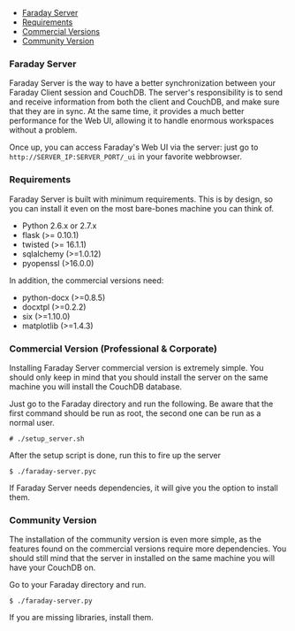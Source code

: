 <a name="index"></a>
* [Faraday Server](#faraday-client)
* [Requirements](#requirements)
* [Commercial Versions](#commercial)
* [Community Version](#community)

<a name="faraday-server"></a>
### Faraday Server
Faraday Server is the way to have a better synchronization between your Faraday Client session and CouchDB. The server's responsibility is to send and receive information from both the client and CouchDB, and make sure that they are in sync. At the same time, it provides a much better performance for the Web UI, allowing it to handle enormous workspaces without a problem.

Once up, you can access Faraday's Web UI via the server: just go to `http://SERVER_IP:SERVER_PORT/_ui` in your favorite webbrowser.

<a name="requirements"></a>
### Requirements

Faraday Server is built with minimum requirements. This is by design, so you can install it even on the most bare-bones machine you can think of.

* Python 2.6.x or 2.7.x
* flask (>= 0.10.1)
* twisted (>= 16.1.1)
* sqlalchemy (>=1.0.12)
* pyopenssl (>16.0.0)

In addition, the commercial versions need:

* python-docx (>=0.8.5)
* docxtpl  (>=0.2.2)
* six (>=1.10.0)
* matplotlib  (>=1.4.3)

<a name="commercial"></a>
### Commercial Version (Professional & Corporate)

Installing Faraday Server commercial version is extremely simple. You should only keep in mind that you should install the server on the same machine you will install the CouchDB database.

Just go to the Faraday directory and run the following. Be aware that the first command should be run as root, the second one can be run as a normal user.
```
# ./setup_server.sh
```

After the setup script is done, run this to fire up the server
```
$ ./faraday-server.pyc
```

If Faraday Server needs dependencies, it will give you the option to install them.

<a name="community"></a>
### Community Version

The installation of the community version is even more simple, as the features found on the commercial versions require more dependencies. You should still mind that the server in installed on the same machine you will have your CouchDB on.

Go to your Faraday directory and run.
```
$ ./faraday-server.py
```

If you are missing libraries, install them.
